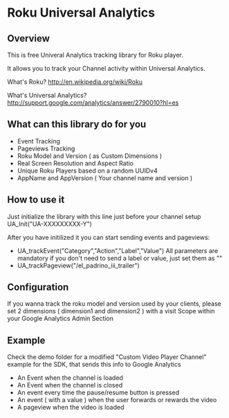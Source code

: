 #  Roku Universal Analytics

## Overview
This is free Univeral Analytics tracking library for Roku player.

It allows you to track your Channel activity within Universal Analytics.

What's Roku?
http://en.wikipedia.org/wiki/Roku

What's Universal Analytics?
http://support.google.com/analytics/answer/2790010?hl=es

## What can this library do for you
* Event Tracking
* Pageviews Tracking
* Roku Model and Version ( as Custom Dimensions )
* Real Screen Resolution and Aspect Ratio
* Unique Roku Players based on a random UUIDv4
* AppName and AppVersion ( Your channel name and version ) 

## How to use it
Just initialize the library with this line just before your channel setup
UA_Init("UA-XXXXXXXXX-Y")

After you have initilized it you can start sending events and pageviews:
* UA_trackEvent("Category","Action","Label","Value")
All parameters are mandatory if you don't need to send a label or value, just set them as ""
* UA_trackPageview("/el_padrino_iii_trailer")

## Configuration
If you wanna track the roku model and version used by your clients, please set 2 dimensions ( dimension1 and dimension2 )
with a visit Scope within your Google Analytics Admin Section

## Example
Check the demo folder for a modified "Custom Video Player Channel" example for the SDK, that sends this info to Google Analytics
* An Event when the channel is loaded
* An Event when the channel is closed
* An event every time the pause/resume button is pressed
* An event ( with a value ) when the user forwards or rewards the video
* A pageview when the video is loaded
